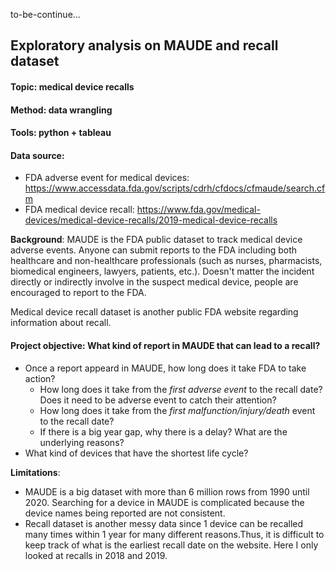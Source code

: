 to-be-continue...

## Exploratory analysis on MAUDE and recall dataset

#### Topic: medical device recalls
#### Method: data wrangling
#### Tools: python + tableau
#### Data source: 
  - FDA adverse event for medical devices: https://www.accessdata.fda.gov/scripts/cdrh/cfdocs/cfmaude/search.cfm
  - FDA medical device recall: https://www.fda.gov/medical-devices/medical-device-recalls/2019-medical-device-recalls


__Background__: MAUDE is the FDA public dataset to track medical device adverse events. Anyone can submit reports to the FDA 
including both healthcare and non-healthcare professionals (such as nurses, pharmacists, biomedical engineers, lawyers, patients, 
etc.). Doesn't matter the incident directly or indirectly involve in the suspect medical device, people are encouraged to report to the FDA. 

Medical device recall dataset is another public FDA website regarding information about recall. 


#### Project objective: What kind of report in MAUDE that can lead to a recall? 

- Once a report appeard in MAUDE, how long does it take FDA to take action? 
  - How long does it take from the _first adverse event_ to the recall date? Does it need to be adverse event to catch their attention? 
  - How long does it take from the _first malfunction/injury/death_ event to the recall date?
  - If there is a big year gap, why there is a delay? What are the underlying reasons?
- What kind of devices that have the shortest life cycle? 

__Limitations__:
- MAUDE is a big dataset with more than 6 million rows from 1990 until 2020. Searching for a device in MAUDE is complicated
because the device names being reported are not consistent.
- Recall dataset is another messy data since 1 device can be recalled many times within 1 year for many different reasons.Thus, 
it is difficult to keep track of what is the earliest recall date on the website. Here I only looked at recalls in 2018 and 2019. 
  
